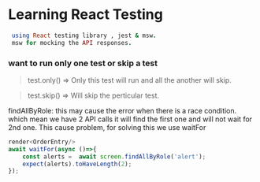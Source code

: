 # Learning React Testing

```ruby
 using React testing library , jest & msw.
 msw for mocking the API responses.
```

### want to run only one test or skip a test

> test.only() => Only this test will run and all the another will skip.

> test.skip() => Will skip the perticular test.

findAllByRole: this may cause the error when there is a race condition. which mean we have 2 API calls it will find the first one and will not wait for 2nd one.
This cause problem, for solving this we use waitFor

```js
render<OrderEntry/>
await waitFor(async ()=>{
    const alerts =  await screen.findAllByRole('alert');
    expect(alerts).toHaveLength(2);
});
```
